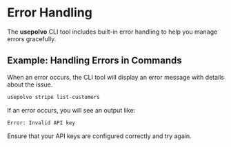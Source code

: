 # Error Handling

The **usepolvo** CLI tool includes built-in error handling to help you manage errors gracefully.

## Example: Handling Errors in Commands

When an error occurs, the CLI tool will display an error message with details about the issue.

```bash
usepolvo stripe list-customers
```

If an error occurs, you will see an output like:

```bash
Error: Invalid API key
```

Ensure that your API keys are configured correctly and try again.
